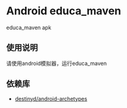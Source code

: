 Android educa_maven
============
educa_maven apk

使用说明
---------------------
请使用android模拟器，运行educa_maven

依赖库
---------------------
* [destinyd/android-archetypes][android-archetypes]


[android-archetypes]: https://github.com/destinyd/android-archetypes
